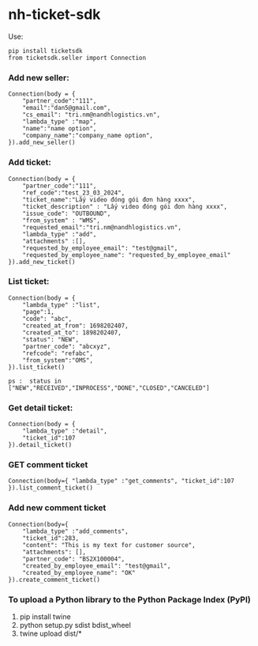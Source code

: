 # nh-ticket-sdk
Use:

```
pip install ticketsdk
from ticketsdk.seller import Connection

```

### Add new seller:
```
Connection(body = {
    "partner_code":"111",
    "email":"dan5@gmail.com",
    "cs_email": "tri.nm@nandhlogistics.vn",
    "lambda_type" :"map",
    "name":"name option",
    "company_name":"company_name option",
}).add_new_seller()
```
### Add ticket:
```
Connection(body = {
    "partner_code":"111",
    "ref_code":"test_23_03_2024",
    "ticket_name":"Lấy video đóng gói đơn hàng xxxx",
    "ticket_description" : "Lấy video đóng gói đơn hàng xxxx",
    "issue_code": "OUTBOUND",
    "from_system" : "WMS",
    "requested_email":"tri.nm@nandhlogistics.vn",
    "lambda_type" :"add",
    "attachments" :[],
    "requested_by_employee_email": "test@gmail",
    "requested_by_employee_name": "requested_by_employee_email"
}).add_new_ticket()

```

### List ticket:
```
Connection(body = {
    "lambda_type" :"list",
    "page":1,
    "code": "abc",
    "created_at_from": 1698202407,
    "created_at_to": 1898202407,
    "status": "NEW",
    "partner_code": "abcxyz",
    "refcode": "refabc",
    "from_system":"OMS",
}).list_ticket()

ps :  status in ["NEW","RECEIVED","INPROCESS","DONE","CLOSED","CANCELED"]
```


### Get detail ticket:
```
Connection(body = {
    "lambda_type" :"detail",
    "ticket_id":107
}).detail_ticket()

```

### GET comment ticket
```
Connection(body={ "lambda_type" :"get_comments", "ticket_id":107 }).list_comment_ticket()
```

### Add new comment ticket
```
Connection(body={ 
    "lambda_type" :"add_comments", 
    "ticket_id":283, 
    "content": "This is my text for customer source", 
    "attachments": [],
    "partner_code": "BS2X100004",
    "created_by_employee_email": "test@gmail",
    "created_by_employee_name": "OK"
}).create_comment_ticket()
```
### To upload a Python library to the Python Package Index (PyPI)

1. pip install twine
2. python setup.py sdist bdist_wheel
3. twine upload dist/*


